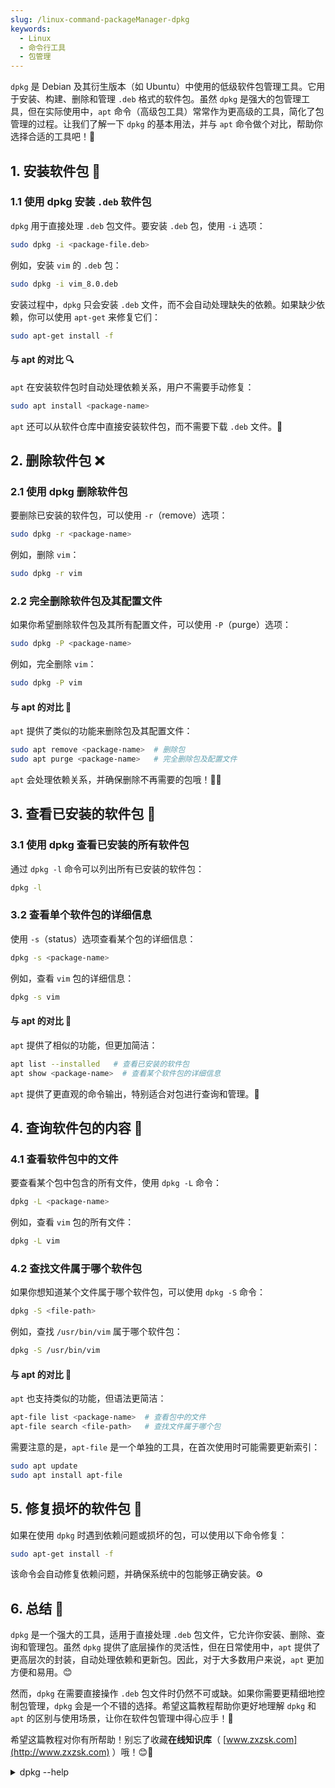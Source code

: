 ```yaml
---
slug: /linux-command-packageManager-dpkg
keywords:
  - Linux
  - 命令行工具
  - 包管理  
---
```




`dpkg` 是 Debian 及其衍生版本（如 Ubuntu）中使用的低级软件包管理工具。它用于安装、构建、删除和管理 `.deb` 格式的软件包。虽然 `dpkg` 是强大的包管理工具，但在实际使用中，`apt` 命令（高级包工具）常常作为更高级的工具，简化了包管理的过程。让我们了解一下 `dpkg` 的基本用法，并与 `apt` 命令做个对比，帮助你选择合适的工具吧！🚀

## 1. 安装软件包 🔧

### 1.1 使用 dpkg 安装 `.deb` 软件包

`dpkg` 用于直接处理 `.deb` 包文件。要安装 `.deb` 包，使用 `-i` 选项：

```bash
sudo dpkg -i <package-file.deb>
```

例如，安装 `vim` 的 `.deb` 包：

```bash
sudo dpkg -i vim_8.0.deb
```

安装过程中，`dpkg` 只会安装 `.deb` 文件，而不会自动处理缺失的依赖。如果缺少依赖，你可以使用 `apt-get` 来修复它们：

```bash
sudo apt-get install -f
```

#### 与 apt 的对比 🔍

`apt` 在安装软件包时自动处理依赖关系，用户不需要手动修复：

```bash
sudo apt install <package-name>
```

`apt` 还可以从软件仓库中直接安装软件包，而不需要下载 `.deb` 文件。👏

## 2. 删除软件包 ❌

### 2.1 使用 dpkg 删除软件包

要删除已安装的软件包，可以使用 `-r`（remove）选项：

```bash
sudo dpkg -r <package-name>
```

例如，删除 `vim`：

```bash
sudo dpkg -r vim
```

### 2.2 完全删除软件包及其配置文件

如果你希望删除软件包及其所有配置文件，可以使用 `-P`（purge）选项：

```bash
sudo dpkg -P <package-name>
```

例如，完全删除 `vim`：

```bash
sudo dpkg -P vim
```

#### 与 apt 的对比 🧹

`apt` 提供了类似的功能来删除包及其配置文件：

```bash
sudo apt remove <package-name>  # 删除包
sudo apt purge <package-name>   # 完全删除包及配置文件
```

`apt` 会处理依赖关系，并确保删除不再需要的包哦！🧘‍♀️

## 3. 查看已安装的软件包 📂

### 3.1 使用 dpkg 查看已安装的所有软件包

通过 `dpkg -l` 命令可以列出所有已安装的软件包：

```bash
dpkg -l
```

### 3.2 查看单个软件包的详细信息

使用 `-s`（status）选项查看某个包的详细信息：

```bash
dpkg -s <package-name>
```

例如，查看 `vim` 包的详细信息：

```bash
dpkg -s vim
```

#### 与 apt 的对比 👀

`apt` 提供了相似的功能，但更加简洁：

```bash
apt list --installed   # 查看已安装的软件包
apt show <package-name>  # 查看某个软件包的详细信息
```

`apt` 提供了更直观的命令输出，特别适合对包进行查询和管理。📑

## 4. 查询软件包的内容 🧐

### 4.1 查看软件包中的文件

要查看某个包中包含的所有文件，使用 `dpkg -L` 命令：

```bash
dpkg -L <package-name>
```

例如，查看 `vim` 包的所有文件：

```bash
dpkg -L vim
```

### 4.2 查找文件属于哪个软件包

如果你想知道某个文件属于哪个软件包，可以使用 `dpkg -S` 命令：

```bash
dpkg -S <file-path>
```

例如，查找 `/usr/bin/vim` 属于哪个软件包：

```bash
dpkg -S /usr/bin/vim
```

#### 与 apt 的对比 🔄

`apt` 也支持类似的功能，但语法更简洁：

```bash
apt-file list <package-name>  # 查看包中的文件
apt-file search <file-path>   # 查找文件属于哪个包
```

需要注意的是，`apt-file` 是一个单独的工具，在首次使用时可能需要更新索引：

```bash
sudo apt update
sudo apt install apt-file
```

## 5. 修复损坏的软件包 🔧

如果在使用 `dpkg` 时遇到依赖问题或损坏的包，可以使用以下命令修复：

```bash
sudo apt-get install -f
```

该命令会自动修复依赖问题，并确保系统中的包能够正确安装。⚙️

## 6. 总结 🌟

`dpkg` 是一个强大的工具，适用于直接处理 `.deb` 包文件，它允许你安装、删除、查询和管理包。虽然 `dpkg` 提供了底层操作的灵活性，但在日常使用中，`apt` 提供了更高层次的封装，自动处理依赖和更新包。因此，对于大多数用户来说，`apt` 更加方便和易用。😊

然而，`dpkg` 在需要直接操作 `.deb` 包文件时仍然不可或缺。如果你需要更精细地控制包管理，`dpkg` 会是一个不错的选择。希望这篇教程帮助你更好地理解 `dpkg` 和 `apt` 的区别与使用场景，让你在软件包管理中得心应手！🌈

希望这篇教程对你有所帮助！别忘了收藏**在线知识库**（ [www.zxzsk.com](http://www.zxzsk.com) ）哦！😊🎉


<details>
<summary>dpkg --help</summary>
```bash
$ dpkg --help
用法：dpkg [<选项>...] <命令>

命令：
  -i|--install       <.deb 文件名> ... | -R|--recursive <目录> ...
  --unpack           <.deb 文件名> ... | -R|--recursive <目录> ...
  -A|--record-avail  <.deb 文件名> ... | -R|--recursive <目录> ...
  --configure        <软件包名>    ... | -a|--pending
  --triggers-only    <软件包名>    ... | -a|--pending
  -r|--remove        <软件包名>    ... | -a|--pending
  -P|--purge         <软件包名>    ... | -a|--pending
  -V|--verify <软件包名> ...       检查包的完整性。  
  --get-selections [<表达式> ...]  把已选中的软件包列表打印到标准输出。  
  --set-selections                 从标准输入里读出要选择的软件。  
  --clear-selections               取消选中所有非必需的软件包。  
  --update-avail <软件包文件>      替换现有可安装的软件包信息。  
  --merge-avail  <软件包文件>      把文件中的信息合并到系统中。  
  --clear-avail                    清除现有的软件包信息。  
  --forget-old-unavail             忘却已被卸载的不可安装的软件包。  
  -s|--status      <软件包名> ...  显示指定软件包的详细状态。  
  -p|--print-avail <软件包名> ...  显示可供安装的软件版本。  
  -L|--listfiles   <软件包名> ...  列出属于指定软件包的文件。  
  -l|--list  [<表达式> ...]        简明地列出软件包的状态。  
  # highlight-next-line
  -S|--search <表达式> ...         搜索含有指定文件的软件包。  
  -C|--audit [<表达式> ...]        检查是否有软件包残损。  
  --yet-to-unpack                  列出标记为待解压的软件包。  
  --predep-package                 列出待解压的预依赖。  
  --add-architecture    <体系结构> 添加 <体系结构> 到体系结构列表。  
  --remove-architecture <体系结构> 从体系结构列表中移除 <体系结构>。  
  --print-architecture             显示 dpkg 体系结构。  
  --print-foreign-architectures    显示已启用的异质体系结构。  
  --assert-<特性>                  对指定特性启用断言支持。  
  --validate-<属性> <字符串>       验证一个 <属性>的 <字符串>。  
  --compare-versions <a> <关系> <b> 比较版本号 - 见下。  
  --force-help                     显示本强制选项的帮助信息。  
  -Dh|--debug=help                 显示有关出错调试的帮助信息。  
  -?, --help                       显示本帮助信息。      
  --version                    显示版本信息。

可验证的属性：pkgname, archname, trigname, version.

调用 dpkg 并带参数 -b, --build, -c, --contents, -e, --control, -I, --info,
  -f, --field, -x, --extract, -X, --vextract, --ctrl-tarfile, --fsys-tarfile
是针对归档文件的。 (输入 dpkg-deb --help 获取帮助)

选项：  
  --admindir=<目录>          使用指定 <目录> 而非 /var/lib/dpkg。  
  --root=<目录>              安装到另一个根目录下。  
  --instdir=<目录>           改变安装目录的同时保持管理目录不变。  
  --pre-invoke=<命令>        设置调用前钩子。  
  --post-invoke=<命令>       设置调用后钩子。  
  --path-exclude=<表达式>    不要安装匹配Shell表达式的路径。  
  --path-include=<表达式>    在排除模式后再包含一个模式。  
  -O|--selected-only         跳过没有被选中安装或升级的软件包。  
  -E|--skip-same-version     跳过版本与已安装软件版本相同的软件包。  
  -G|--refuse-downgrade      跳过版本早于已安装软件版本的的软件包。  
  -B|--auto-deconfigure      就算会损坏其他软件包，也要安装。  
  --[no-]triggers            跳过或强制随之发生的触发器处理。  
  --verify-format=<格式>     检查输出格式（支持的值：'rpm'）  
  --no-pager                 禁用任何分页器。  
  --no-debsig                不去尝试验证软件包的签名。  
  --no-act|--dry-run|--simulate
                             仅报告要执行的操作 - 但是不执行。  
  -D|--debug=<八进制数>      开启调试(参见 -Dhelp 或者 --debug=help)。  
  --status-fd <n>            发送状态更新到文件描述符<n>。  
  --status-logger=<命令>     发送状态更新到 <命令> 的标准输入。  
  --log=<文件名>             将状态更新和操作信息到 <文件名>。  
  --ignore-depends=<软件包>[,...]
                             忽略关于 <软件包> 的所有依赖关系。  
  --force-<项目>...          忽视遇到的问题(参见 --force-help)。  
  --no-force-<项目>[,...]    遇到指定问题时停止。  
  --refuse-<项目>[,...]      同上。  
  --abort-after <n>          累计遇到 <n> 个错误后中止。  
  --robot                    对某些命令使用机器可读的输出。

可供--compare-versions 使用的比较运算符有：
 lt le eq ne ge gt        (如果版本号为空，那么就认为它先于任意版本号)；
 lt-nl le-nl ge-nl gt-nl  (如果版本号为空，那么就认为它后于任意版本号)；
  < << <= = >= >> >        (仅仅是为了与主控文件的语法兼容)。

'apt' 和 'aptitude' 提供了更为便利的软件包管理。

```
</details>